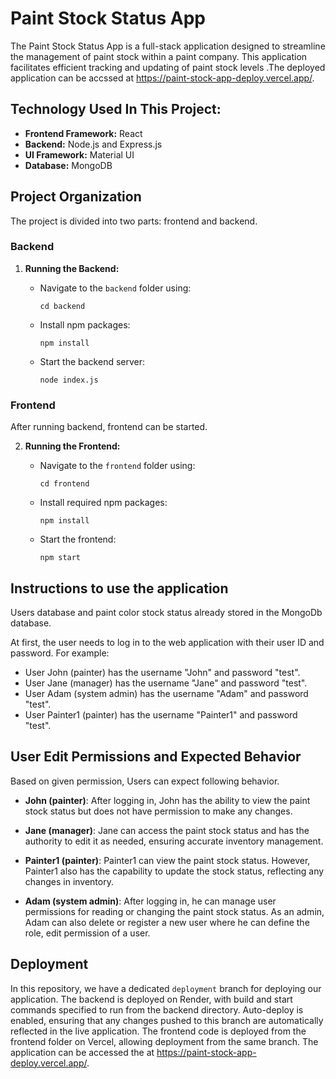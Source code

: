 # Paint Stock Status App

The Paint Stock Status App is a full-stack application designed to streamline the management of paint stock within a paint company. This application facilitates efficient tracking and updating of paint stock levels .The deployed application can be accssed at https://paint-stock-app-deploy.vercel.app/.

## Technology Used In This Project:

- **Frontend Framework:** React
- **Backend:** Node.js and Express.js
- **UI Framework:** Material UI
- **Database:** MongoDB

## Project Organization

The project is divided into two parts: frontend and backend.

### Backend

1. **Running the Backend:**

   - Navigate to the `backend` folder using:
     ```
     cd backend
     ```
   - Install npm packages:
     ```
     npm install
     ```
   - Start the backend server:
     ```
     node index.js
     ```

### Frontend

After running backend, frontend can be started.

2. **Running the Frontend:**

   - Navigate to the `frontend` folder using:

     ```
     cd frontend

     ```

   - Install required npm packages:

     ```
     npm install

     ```

   - Start the frontend:
     ```
     npm start
     ```

## Instructions to use the application

Users database and paint color stock status already stored in the MongoDb database.

At first, the user needs to log in to the web application with their user ID and password. For example:

- User John (painter) has the username "John" and password "test".
- User Jane (manager) has the username "Jane" and password "test".
- User Adam (system admin) has the username "Adam" and password "test".
- User Painter1 (painter) has the username "Painter1" and password "test".

## User Edit Permissions and Expected Behavior

Based on given permission, Users can expect following behavior.

- **John (painter)**: After logging in, John has the ability to view the paint stock status but does not have permission to make any changes.

- **Jane (manager)**: Jane can access the paint stock status and has the authority to edit it as needed, ensuring accurate inventory management.

- **Painter1 (painter)**: Painter1 can view the paint stock status. However, Painter1 also has the capability to update the stock status, reflecting any changes in inventory.

- **Adam (system admin)**: After logging in, he can manage user permissions for reading or changing the paint stock status. As an admin, Adam can also delete or register a new user where he can define the role, edit permission of a user.

## Deployment

In this repository, we have a dedicated `deployment` branch for deploying our application. The backend is deployed on Render, with build and start commands specified to run from the backend directory. Auto-deploy is enabled, ensuring that any changes pushed to this branch are automatically reflected in the live application. The frontend code is deployed from the frontend folder on Vercel, allowing deployment from the same branch. The application can be accessed the at https://paint-stock-app-deploy.vercel.app/.
